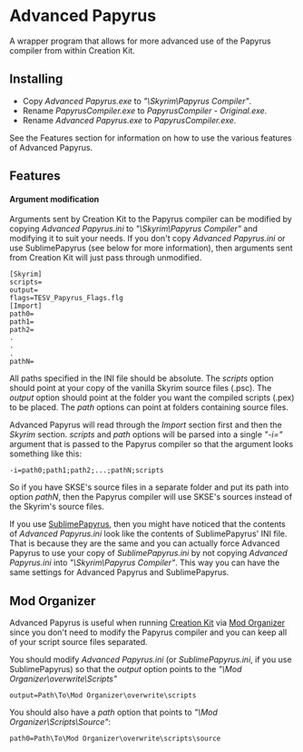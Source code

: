 # Advanced Papyrus
A wrapper program that allows for more advanced use of the Papyrus compiler from within Creation Kit.

## Installing
- Copy *Advanced Papyrus.exe* to *"\Skyrim\Papyrus Compiler\"*.
- Rename *PapyrusCompiler.exe* to *PapyrusCompiler - Original.exe*.
- Rename *Advanced Papyrus.exe* to *PapyrusCompiler.exe*.

See the Features section for information on how to use the various features of Advanced Papyrus.

## Features
#### Argument modification
Arguments sent by Creation Kit to the Papyrus compiler can be modified by copying *Advanced Papyrus.ini* to *"\Skyrim\Papyrus Compiler"* and modifying it to suit your needs. If you don't copy *Advanced Papyrus.ini* or use SublimePapyrus (see below for more information), then arguments sent from Creation Kit will just pass through unmodified.

```
[Skyrim]
scripts=
output=
flags=TESV_Papyrus_Flags.flg
[Import]
path0=
path1=
path2=
.
.
.
pathN=
```

All paths specified in the INI file should be absolute.
The *scripts* option should point at your copy of the vanilla Skyrim source files (.psc).
The *output* option should point at the folder you want the compiled scripts (.pex) to be placed. 
The *path* options can point at folders containing source files.

Advanced Papyrus will read through the *Import* section first and then the *Skyrim* section. *scripts* and *path* options will be parsed into a single *"-i="* argument that is passed to the Papyrus compiler so that the argument looks something like this:

```
-i=path0;path1;path2;...;pathN;scripts
```

So if you have SKSE's source files in a separate folder and put its path into option *pathN*, then the Papyrus compiler will use SKSE's sources instead of the Skyrim's source files.

If you use [SublimePapyrus](https://github.com/Kapiainen/SublimePapyrus), then you might have noticed that the contents of *Advanced Papyrus.ini* look like the contents of SublimePapyrus' INI file. That is because they are the same and you can actually force Advanced Papyrus to use your copy of *SublimePapyrus.ini* by not copying *Advanced Papyrus.ini* into *"\Skyrim\Papyrus Compiler"*. This way you can have the same settings for Advanced Papyrus and SublimePapyrus.

## Mod Organizer
Advanced Papyrus is useful when running [Creation Kit](http://www.creationkit.com/Main_Page) via [Mod Organizer](http://www.nexusmods.com/skyrim/mods/1334/) since you don't need to modify the Papyrus compiler and you can keep all of your script source files separated.

You should modify *Advanced Papyrus.ini* (or *SublimePapyrus.ini*, if you use SublimePapyrus) so that the *output* option points to the *"\Mod Organizer\overwrite\Scripts"*

```
output=Path\To\Mod Organizer\overwrite\scripts
```

You should also have a *path* option that points to *"\Mod Organizer\Scripts\Source"*:
```
path0=Path\To\Mod Organizer\overwrite\scripts\source
```
